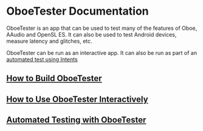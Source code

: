 # OboeTester Documentation

OboeTester is an app that can be used to test many of the features of Oboe, AAudio and OpenSL ES.
It can also be used to test Android devices, measure latency and glitches, etc.

OboeTester can be run as an interactive app.
It can also be run as part of an [automated test using Intents](docs/AutomatedTesting.md)

## [How to Build OboeTester](docs/Build.md)

## [How to Use OboeTester Interactively](docs/Usage.md)

## [Automated Testing with OboeTester](docs/AutomatedTesting.md)
